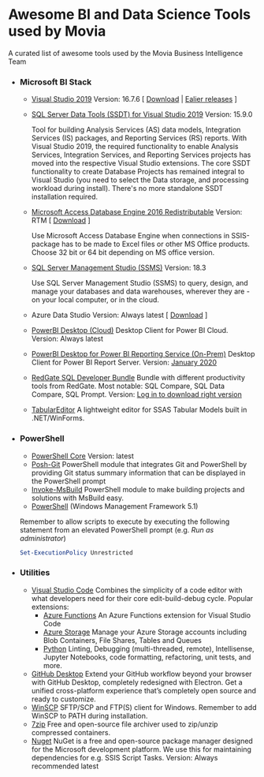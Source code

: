 # Awesome BI and Data Science Tools used by Movia
A curated list of awesome tools used by the Movia Business Intelligence Team


- ### Microsoft BI Stack
  - [Visual Studio 2019](https://visualstudio.microsoft.com/)
    Version: 16.7.6 [ [Download](https://visualstudio.microsoft.com/downloads/)
    | [Ealier releases](https://docs.microsoft.com/en-us/visualstudio/releases/2019/history) ]
    
  - [SQL Server Data Tools (SSDT) for Visual Studio 2019](https://docs.microsoft.com/en-us/sql/ssdt/download-sql-server-data-tools-ssdt)
    Version:  15.9.0 
    
    Tool for building Analysis Services (AS) data models, Integration Services (IS) packages, and Reporting Services (RS) reports. With Visual Studio 2019, the required functionality to enable Analysis Services, Integration Services, and Reporting Services projects has moved into the respective Visual Studio extensions. The core SSDT functionality to create Database Projects has remained integral to Visual Studio (you need to select the Data storage, and processing workload during install). There's no more standalone SSDT installation required.     
    
  - [Microsoft Access Database Engine 2016 Redistributable](https://www.microsoft.com/en-us/download/details.aspx?id=54920)
    Version: RTM [ [Download](https://www.microsoft.com/en-us/download/details.aspx?id=54920) ]
    
    Use Microsoft Access Database Engine when connections in SSIS-package has to be made to Excel files or other MS Office products. Choose 32 bit or 64 bit depending on MS office version.
  - [SQL Server Management Studio (SSMS)](https://docs.microsoft.com/en-us/sql/ssms/download-sql-server-management-studio-ssms) 
    Version: 18.3
    
    Use SQL Server Management Studio (SSMS) to query, design, and manage your databases and data warehouses, wherever they are - on your local computer, or in the cloud.   
    
  - Azure Data Studio
    Version: Always latest [ [Download](https://docs.microsoft.com/en-us/sql/azure-data-studio/download) ]
  - [PowerBI Desktop (Cloud)](https://powerbi.microsoft.com/en-us/downloads/)
    Desktop Client for Power BI Cloud.
    Version: Always latest
  - [PowerBI Desktop for Power BI Reporting Service (On-Prem)](https://powerbi.microsoft.com/en-us/report-server/)
    Desktop Client for Power BI Report Server.
    Version: [January 2020](https://www.microsoft.com/en-us/download/details.aspx?id=55329)
  - [RedGate SQL Developer Bundle](https://www.red-gate.com/products/) Bundle with different productivity tools from RedGate. Most notable: SQL Compare, SQL Data Compare, SQL Prompt.
    Version: [Log in to download right version](https://download.red-gate.com/SQLDeveloperBundle.exe)
  - [TabularEditor](https://tabulareditor.github.io/) A lightweight editor for SSAS Tabular Models built in .NET/WinForms.  
  
- ### PowerShell
  - [PowerShell Core](https://github.com/PowerShell/PowerShell/releases/latest) Version: latest
  - [Posh-Git](https://github.com/dahlbyk/posh-git)
    PowerShell module that integrates Git and PowerShell by providing Git status summary information that can be displayed in the PowerShell prompt
  - [Invoke-MsBuild](https://github.com/deadlydog/Invoke-MsBuild) PowerShell module to make building projects and solutions with MsBuild easy.
  - [PowerShell](https://www.microsoft.com/en-us/download/details.aspx?id=54616) (Windows Management Framework 5.1)
  
  Remember to allow scripts to execute by executing the following statement from an elevated PowerShell prompt (e.g. *Run as administrator*)
  ```powershell
  Set-ExecutionPolicy Unrestricted
  ```
  
- ### Utilities
  - [Visual Studio Code](https://code.visualstudio.com/) Combines the simplicity of a code editor with what developers need for their core edit-build-debug cycle. Popular extensions:
    - [Azure Functions](https://marketplace.visualstudio.com/items?itemName=ms-azuretools.vscode-azurefunctions) An Azure Functions extension for Visual Studio Code
    - [Azure Storage](https://marketplace.visualstudio.com/items?itemName=ms-vscode.azure-account) Manage your Azure Storage accounts including Blob Containers, File Shares, Tables and Queues
    - [Python](https://marketplace.visualstudio.com/items?itemName=ms-python.python) Linting, Debugging (multi-threaded, remote), Intellisense, Jupyter Notebooks, code formatting, refactoring, unit tests, and more.
  - [GitHub Desktop](https://desktop.github.com/) Extend your GitHub workflow beyond your browser with GitHub Desktop, completely redesigned with Electron. Get a unified cross-platform experience that’s completely open source and ready to customize.
  - [WinSCP](https://winscp.net/) SFTP/SCP and FTP(S) client for Windows. Remember to add WinSCP to PATH during installation.
  - [7zip](https://www.7-zip.org/) Free and open-source file archiver used to zip/unzip compressed containers.
  - [Nuget](https://www.nuget.org/downloads) NuGet is a free and open-source package manager designed for the Microsoft development platform. We use this for maintaining dependencies for e.g. SSIS Script Tasks. Version: Always recommended latest
